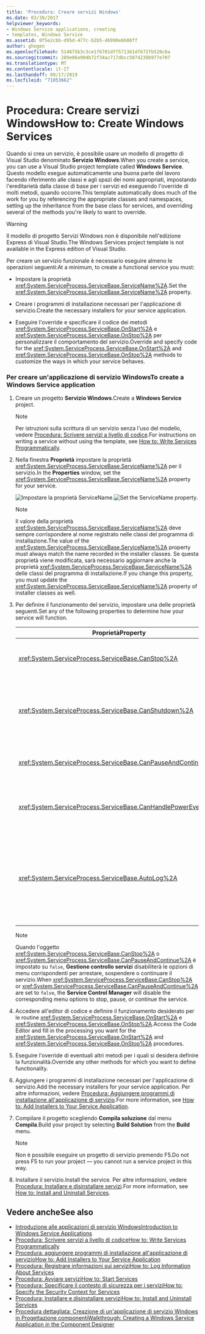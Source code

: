 ```yaml
---
title: 'Procedura: Creare servizi Windows'
ms.date: 03/30/2017
helpviewer_keywords:
- Windows Service applications, creating
- templates, Windows Service
ms.assetid: 0f5e2cbb-d95d-477c-b2b5-4b990e6b86ff
author: ghogen
ms.openlocfilehash: 514675b3c3ce1f6701dff571361df672fb520c6a
ms.sourcegitcommit: 289e06e904b72f34ac717dbcc5074239b977e707
ms.translationtype: MT
ms.contentlocale: it-IT
ms.lasthandoff: 09/17/2019
ms.locfileid: "71053662"
---
```

# <a name="how-to-create-windows-services"></a><span data-ttu-id="742c2-102">Procedura: Creare servizi Windows</span><span class="sxs-lookup"><span data-stu-id="742c2-102">How to: Create Windows Services</span></span>
<span data-ttu-id="742c2-103">Quando si crea un servizio, è possibile usare un modello di progetto di Visual Studio denominato **Servizio Windows**.</span><span class="sxs-lookup"><span data-stu-id="742c2-103">When you create a service, you can use a Visual Studio project template called **Windows Service**.</span></span> <span data-ttu-id="742c2-104">Questo modello esegue automaticamente una buona parte del lavoro facendo riferimento alle classi e agli spazi dei nomi appropriati, impostando l'ereditarietà dalla classe di base per i servizi ed eseguendo l'override di molti metodi, quando occorre.</span><span class="sxs-lookup"><span data-stu-id="742c2-104">This template automatically does much of the work for you by referencing the appropriate classes and namespaces, setting up the inheritance from the base class for services, and overriding several of the methods you're likely to want to override.</span></span>  
  
> [!WARNING]
> <span data-ttu-id="742c2-105">Il modello di progetto Servizi Windows non è disponibile nell'edizione Express di Visual Studio.</span><span class="sxs-lookup"><span data-stu-id="742c2-105">The Windows Services project template is not available in the Express edition of Visual Studio.</span></span>  
  
 <span data-ttu-id="742c2-106">Per creare un servizio funzionale è necessario eseguire almeno le operazioni seguenti:</span><span class="sxs-lookup"><span data-stu-id="742c2-106">At a minimum, to create a functional service you must:</span></span>  
  
- <span data-ttu-id="742c2-107">Impostare la proprietà <xref:System.ServiceProcess.ServiceBase.ServiceName%2A>.</span><span class="sxs-lookup"><span data-stu-id="742c2-107">Set the <xref:System.ServiceProcess.ServiceBase.ServiceName%2A> property.</span></span>  
  
- <span data-ttu-id="742c2-108">Creare i programmi di installazione necessari per l'applicazione di servizio.</span><span class="sxs-lookup"><span data-stu-id="742c2-108">Create the necessary installers for your service application.</span></span>  
  
- <span data-ttu-id="742c2-109">Eseguire l'override e specificare il codice dei metodi <xref:System.ServiceProcess.ServiceBase.OnStart%2A> e <xref:System.ServiceProcess.ServiceBase.OnStop%2A> per personalizzare il comportamento del servizio.</span><span class="sxs-lookup"><span data-stu-id="742c2-109">Override and specify code for the <xref:System.ServiceProcess.ServiceBase.OnStart%2A> and <xref:System.ServiceProcess.ServiceBase.OnStop%2A> methods to customize the ways in which your service behaves.</span></span>  
  
### <a name="to-create-a-windows-service-application"></a><span data-ttu-id="742c2-110">Per creare un'applicazione di servizio Windows</span><span class="sxs-lookup"><span data-stu-id="742c2-110">To create a Windows Service application</span></span>  
  
1. <span data-ttu-id="742c2-111">Creare un progetto **Servizio Windows**.</span><span class="sxs-lookup"><span data-stu-id="742c2-111">Create a **Windows Service** project.</span></span>  
  
    > [!NOTE]
    > <span data-ttu-id="742c2-112">Per istruzioni sulla scrittura di un servizio senza l'uso del modello, vedere [ Procedura: Scrivere servizi a livello di codice](how-to-write-services-programmatically.md).</span><span class="sxs-lookup"><span data-stu-id="742c2-112">For instructions on writing a service without using the template, see [How to: Write Services Programmatically](how-to-write-services-programmatically.md).</span></span>  
  
2. <span data-ttu-id="742c2-113">Nella finestra **Proprietà** impostare la proprietà <xref:System.ServiceProcess.ServiceBase.ServiceName%2A> per il servizio.</span><span class="sxs-lookup"><span data-stu-id="742c2-113">In the **Properties** window, set the <xref:System.ServiceProcess.ServiceBase.ServiceName%2A> property for your service.</span></span>  
  
     <span data-ttu-id="742c2-114">![Impostare la proprietà ServiceName.](./media/windowsservice-servicename.PNG "WindowsService_ServiceName")</span><span class="sxs-lookup"><span data-stu-id="742c2-114">![Set the ServiceName property.](./media/windowsservice-servicename.PNG "WindowsService_ServiceName")</span></span>  
  
    > [!NOTE]
    > <span data-ttu-id="742c2-115">Il valore della proprietà <xref:System.ServiceProcess.ServiceBase.ServiceName%2A> deve sempre corrispondere al nome registrato nelle classi del programma di installazione.</span><span class="sxs-lookup"><span data-stu-id="742c2-115">The value of the <xref:System.ServiceProcess.ServiceBase.ServiceName%2A> property must always match the name recorded in the installer classes.</span></span> <span data-ttu-id="742c2-116">Se questa proprietà viene modificata, sarà necessario aggiornare anche la proprietà <xref:System.ServiceProcess.ServiceBase.ServiceName%2A> delle classi del programma di installazione.</span><span class="sxs-lookup"><span data-stu-id="742c2-116">If you change this property, you must update the <xref:System.ServiceProcess.ServiceBase.ServiceName%2A> property of installer classes as well.</span></span>  
  
3. <span data-ttu-id="742c2-117">Per definire il funzionamento del servizio, impostare una delle proprietà seguenti.</span><span class="sxs-lookup"><span data-stu-id="742c2-117">Set any of the following properties to determine how your service will function.</span></span>  
  
    |<span data-ttu-id="742c2-118">Proprietà</span><span class="sxs-lookup"><span data-stu-id="742c2-118">Property</span></span>|<span data-ttu-id="742c2-119">Impostazione</span><span class="sxs-lookup"><span data-stu-id="742c2-119">Setting</span></span>|  
    |--------------|-------------|  
    |<xref:System.ServiceProcess.ServiceBase.CanStop%2A>|<span data-ttu-id="742c2-120">`True` per indicare che il servizio accetta le richieste di interruzione dell'esecuzione; `false` per impedire l'interruzione del servizio.</span><span class="sxs-lookup"><span data-stu-id="742c2-120">`True` to indicate that the service will accept requests to stop running; `false` to prevent the service from being stopped.</span></span>|  
    |<xref:System.ServiceProcess.ServiceBase.CanShutdown%2A>|<span data-ttu-id="742c2-121">`True` per indicare che il servizio richiede una notifica alla chiusura del computer su cui viene eseguito, consentendo la chiamata alla routine <xref:System.ServiceProcess.ServiceBase.OnShutdown%2A>.</span><span class="sxs-lookup"><span data-stu-id="742c2-121">`True` to indicate that the service wants to receive notification when the computer on which it lives shuts down, enabling it to call the <xref:System.ServiceProcess.ServiceBase.OnShutdown%2A> procedure.</span></span>|  
    |<xref:System.ServiceProcess.ServiceBase.CanPauseAndContinue%2A>|<span data-ttu-id="742c2-122">`True` per indicare che il servizio accetta le richieste di sospensione o di ripresa dell'esecuzione; `false` per impedire la sospensione e la ripresa del servizio.</span><span class="sxs-lookup"><span data-stu-id="742c2-122">`True` to indicate that the service will accept requests to pause or to resume running; `false` to prevent the service from being paused and resumed.</span></span>|  
    |<xref:System.ServiceProcess.ServiceBase.CanHandlePowerEvent%2A>|<span data-ttu-id="742c2-123">`True` per indicare che il servizio può gestire la notifica delle variazioni dello stato di alimentazione del computer; `false` per impedire al servizio di ricevere notifica di tali modifiche.</span><span class="sxs-lookup"><span data-stu-id="742c2-123">`True` to indicate that the service can handle notification of changes to the computer's power status; `false` to prevent the service from being notified of these changes.</span></span>|  
    |<xref:System.ServiceProcess.ServiceBase.AutoLog%2A>|<span data-ttu-id="742c2-124">`True` per scrivere informazioni nel log eventi dell'applicazione quando il servizio esegue un'operazione; `false` per disabilitare questa funzionalità.</span><span class="sxs-lookup"><span data-stu-id="742c2-124">`True` to write informational entries to the Application event log when your service performs an action; `false` to disable this functionality.</span></span> <span data-ttu-id="742c2-125">Per altre informazioni, vedere [Procedura: Registrare informazioni sui servizi](how-to-log-information-about-services.md).</span><span class="sxs-lookup"><span data-stu-id="742c2-125">For more information, see [How to: Log Information About Services](how-to-log-information-about-services.md).</span></span> <span data-ttu-id="742c2-126">**Nota:**  per impostazione predefinita, la proprietà <xref:System.ServiceProcess.ServiceBase.AutoLog%2A> è impostata su `true`.</span><span class="sxs-lookup"><span data-stu-id="742c2-126">**Note:**  By default, <xref:System.ServiceProcess.ServiceBase.AutoLog%2A> is set to `true`.</span></span>|  
  
    > [!NOTE]
    > <span data-ttu-id="742c2-127">Quando l'oggetto <xref:System.ServiceProcess.ServiceBase.CanStop%2A> o <xref:System.ServiceProcess.ServiceBase.CanPauseAndContinue%2A> è impostato su `false`, **Gestione controllo servizi** disabiliterà le opzioni di menu corrispondenti per arrestare, sospendere o continuare il servizio.</span><span class="sxs-lookup"><span data-stu-id="742c2-127">When <xref:System.ServiceProcess.ServiceBase.CanStop%2A> or <xref:System.ServiceProcess.ServiceBase.CanPauseAndContinue%2A> are set to `false`, the **Service Control Manager** will disable the corresponding menu options to stop, pause, or continue the service.</span></span>  
  
4. <span data-ttu-id="742c2-128">Accedere all'editor di codice e definire il funzionamento desiderato per le routine <xref:System.ServiceProcess.ServiceBase.OnStart%2A> e <xref:System.ServiceProcess.ServiceBase.OnStop%2A>.</span><span class="sxs-lookup"><span data-stu-id="742c2-128">Access the Code Editor and fill in the processing you want for the <xref:System.ServiceProcess.ServiceBase.OnStart%2A> and <xref:System.ServiceProcess.ServiceBase.OnStop%2A> procedures.</span></span>  
  
5. <span data-ttu-id="742c2-129">Eseguire l'override di eventuali altri metodi per i quali si desidera definire la funzionalità.</span><span class="sxs-lookup"><span data-stu-id="742c2-129">Override any other methods for which you want to define functionality.</span></span>  
  
6. <span data-ttu-id="742c2-130">Aggiungere i programmi di installazione necessari per l'applicazione di servizio.</span><span class="sxs-lookup"><span data-stu-id="742c2-130">Add the necessary installers for your service application.</span></span> <span data-ttu-id="742c2-131">Per altre informazioni, vedere [Procedura: Aggiungere programmi di installazione all'applicazione di servizio](how-to-add-installers-to-your-service-application.md).</span><span class="sxs-lookup"><span data-stu-id="742c2-131">For more information, see [How to: Add Installers to Your Service Application](how-to-add-installers-to-your-service-application.md).</span></span>  
  
7. <span data-ttu-id="742c2-132">Compilare il progetto scegliendo **Compila soluzione** dal menu **Compila**.</span><span class="sxs-lookup"><span data-stu-id="742c2-132">Build your project by selecting **Build Solution** from the **Build** menu.</span></span>  
  
    > [!NOTE]
    > <span data-ttu-id="742c2-133">Non è possibile eseguire un progetto di servizio premendo F5.</span><span class="sxs-lookup"><span data-stu-id="742c2-133">Do not press F5 to run your project — you cannot run a service project in this way.</span></span>  
  
8. <span data-ttu-id="742c2-134">Installare il servizio.</span><span class="sxs-lookup"><span data-stu-id="742c2-134">Install the service.</span></span> <span data-ttu-id="742c2-135">Per altre informazioni, vedere [Procedura: Installare e disinstallare servizi](how-to-install-and-uninstall-services.md).</span><span class="sxs-lookup"><span data-stu-id="742c2-135">For more information, see [How to: Install and Uninstall Services](how-to-install-and-uninstall-services.md).</span></span>  
  
## <a name="see-also"></a><span data-ttu-id="742c2-136">Vedere anche</span><span class="sxs-lookup"><span data-stu-id="742c2-136">See also</span></span>

- [<span data-ttu-id="742c2-137">Introduzione alle applicazioni di servizio Windows</span><span class="sxs-lookup"><span data-stu-id="742c2-137">Introduction to Windows Service Applications</span></span>](introduction-to-windows-service-applications.md)
- [<span data-ttu-id="742c2-138">Procedura: Scrivere servizi a livello di codice</span><span class="sxs-lookup"><span data-stu-id="742c2-138">How to: Write Services Programmatically</span></span>](how-to-write-services-programmatically.md)
- [<span data-ttu-id="742c2-139">Procedura: aggiungere programmi di installazione all'applicazione di servizio</span><span class="sxs-lookup"><span data-stu-id="742c2-139">How to: Add Installers to Your Service Application</span></span>](how-to-add-installers-to-your-service-application.md)
- [<span data-ttu-id="742c2-140">Procedura: Registrare informazioni sui servizi</span><span class="sxs-lookup"><span data-stu-id="742c2-140">How to: Log Information About Services</span></span>](how-to-log-information-about-services.md)
- [<span data-ttu-id="742c2-141">Procedura: Avviare servizi</span><span class="sxs-lookup"><span data-stu-id="742c2-141">How to: Start Services</span></span>](how-to-start-services.md)
- [<span data-ttu-id="742c2-142">Procedura: Specificare il contesto di sicurezza per i servizi</span><span class="sxs-lookup"><span data-stu-id="742c2-142">How to: Specify the Security Context for Services</span></span>](how-to-specify-the-security-context-for-services.md)
- [<span data-ttu-id="742c2-143">Procedura: Installare e disinstallare servizi</span><span class="sxs-lookup"><span data-stu-id="742c2-143">How to: Install and Uninstall Services</span></span>](how-to-install-and-uninstall-services.md)
- [<span data-ttu-id="742c2-144">Procedura dettagliata: Creazione di un'applicazione di servizio Windows in Progettazione componenti</span><span class="sxs-lookup"><span data-stu-id="742c2-144">Walkthrough: Creating a Windows Service Application in the Component Designer</span></span>](walkthrough-creating-a-windows-service-application-in-the-component-designer.md)
